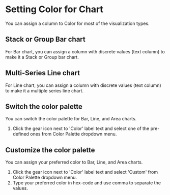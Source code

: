 # Setting Color for Chart

You can assign a column to Color for most of the visualization types.

## Stack or Group Bar chart

For Bar chart, you can assign a column with discrete values (text column) to make it a Stack or Group bar chart.

## Multi-Series Line chart

For Line chart, you can assign a column with discrete values (text column) to make it a multiple series line chart.

## Switch the color palette

You can switch the color palette for Bar, Line, and Area charts.

1. Click the gear icon next to 'Color' label text and select one of the pre-defined ones from Color Palette dropdown menu.


## Customize the color palette

You can assign your preferred color to Bar, Line, and Area charts.

1. Click the gear icon next to 'Color' label text and select 'Custom' from Color Palette dropdown menu.
2. Type your preferred color in hex-code and use comma to separate the values.
